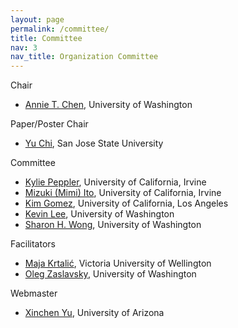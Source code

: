 ```yaml
---
layout: page
permalink: /committee/
title: Committee
nav: 3
nav_title: Organization Committee
---
```


Chair
* [Annie T. Chen](https://annietchen.github.io/), University of Washington

Paper/Poster Chair
* [Yu Chi](), San Jose State University

Committee
* [Kylie Peppler](http://kpeppler.com/), University of California, Irvine
* [Mizuki (Mimi) Ito](https://mimiito.com/), University of California, Irvine
* [Kim Gomez](https://seis.ucla.edu/faculty/kim-gomez/), University of California, Los Angeles
* [Kevin Lee](https://dental.washington.edu/people/kevin-lee/), University of Washington
* [Sharon H. Wong](https://sites.uw.edu/landlab/sharon-wong/), University of Washington

Facilitators
* [Maja Krtalić](https://people.wgtn.ac.nz/maja.krtalic), Victoria University of Wellington
* [Oleg Zaslavsky](https://nursing.uw.edu/person/3692664-oleg-zaslavsky/), University of Washington

Webmaster
* [Xinchen Yu](https://xinchenyu.github.io/), University of Arizona

